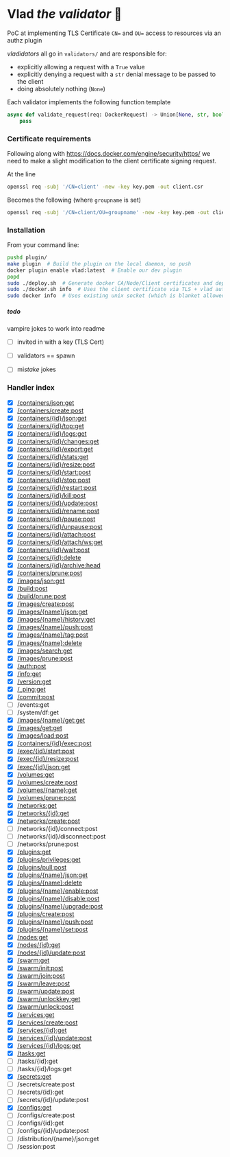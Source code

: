 # Vlad *the validator* 🧛

PoC at implementing TLS Certificate `CN=` and `OU=` access to resources via an authz plugin


*vladidators* all go in `validators/` and are responsible for:

- explicitly allowing a request with a `True` value
- explicitly denying a request with a `str` denial message to be passed to the client
- doing absolutely nothing (`None`)


Each validator implements the following function template
```python
async def validate_request(req: DockerRequest) -> Union[None, str, bool]:
    pass
```


### Certificate requirements

Following along with <https://docs.docker.com/engine/security/https/> we need to make a slight modification to the client certificate signing request.

At the line
```bash
openssl req -subj '/CN=client' -new -key key.pem -out client.csr
```

Becomes the following (where `groupname` is set)

```bash
openssl req -subj '/CN=client/OU=groupname' -new -key key.pem -out client.csr
```

### Installation

From your command line:

```bash
pushd plugin/
make plugin  # Build the plugin on the local daemon, no push
docker plugin enable vlad:latest  # Enable our dev plugin
popd
sudo ./deploy.sh  # Generate docker CA/Node/Client certificates and deploy daemon.json
sudo ./docker.sh info  # Uses the client certificate via TLS + vlad authz
sudo docker info  # Uses existing unix socket (which is blanket allowed by vlad)
```


##### todo
vampire jokes to work into readme

- [ ] invited in with a key (TLS Cert)
- [ ] validators == spawn
- [ ] mi*stake* jokes


### Handler index

- [x] [/containers/json:get](vlad/validators/containers.py)
- [x] [/containers/create:post](vlad/validators/containers.py)
- [x] [/containers/{id}/json:get](vlad/validators/containers.py)
- [x] [/containers/{id}/top:get](vlad/validators/containers.py)
- [x] [/containers/{id}/logs:get](vlad/validators/containers.py)
- [x] [/containers/{id}/changes:get](vlad/validators/containers.py)
- [x] [/containers/{id}/export:get](vlad/validators/containers.py)
- [x] [/containers/{id}/stats:get](vlad/validators/containers.py)
- [x] [/containers/{id}/resize:post](vlad/validators/containers.py)
- [x] [/containers/{id}/start:post](vlad/validators/containers.py)
- [x] [/containers/{id}/stop:post](vlad/validators/containers.py)
- [x] [/containers/{id}/restart:post](vlad/validators/containers.py)
- [x] [/containers/{id}/kill:post](vlad/validators/containers.py)
- [x] [/containers/{id}/update:post](vlad/validators/containers.py)
- [x] [/containers/{id}/rename:post](vlad/validators/containers.py)
- [x] [/containers/{id}/pause:post](vlad/validators/containers.py)
- [x] [/containers/{id}/unpause:post](vlad/validators/containers.py)
- [x] [/containers/{id}/attach:post](vlad/validators/containers.py)
- [x] [/containers/{id}/attach/ws:get](vlad/validators/containers.py)
- [x] [/containers/{id}/wait:post](vlad/validators/containers.py)
- [x] [/containers/{id}:delete](vlad/validators/containers.py)
- [x] [/containers/{id}/archive:head](vlad/validators/containers.py)
- [x] [/containers/prune:post](vlad/validators/containers.py)
- [x] [/images/json:get](vlad/validators/images.py)
- [x] [/build:post](vlad/validators/build.py)
- [x] [/build/prune:post](vlad/validators/build.py)
- [x] [/images/create:post](vlad/validators/images.py)
- [x] [/images/{name}/json:get](vlad/validators/images.py)
- [x] [/images/{name}/history:get](vlad/validators/images.py)
- [x] [/images/{name}/push:post](vlad/validators/images.py)
- [x] [/images/{name}/tag:post](vlad/validators/images.py)
- [x] [/images/{name}:delete](vlad/validators/images.py)
- [x] [/images/search:get](vlad/validators/images.py)
- [x] [/images/prune:post](vlad/validators/images.py)
- [x] [/auth:post](vlad/validators/auth.py)
- [x] [/info:get](vlad/validators/info.py)
- [x] [/version:get](vlad/validators/version.py)
- [x] [/_ping:get](vlad/validators/ping.py)
- [x] [/commit:post](vlad/validators/commit.py)
- [ ] /events:get
- [ ] /system/df:get
- [x] [/images/{name}/get:get](vlad/validators/images.py)
- [x] [/images/get:get](vlad/validators/images.py)
- [x] [/images/load:post](vlad/validators/images.py)
- [x] [/containers/{id}/exec:post](vlad/validators/containers.py)
- [x] [/exec/{id}/start:post](vlad/validators/exec.py)
- [x] [/exec/{id}/resize:post](vlad/validators/exec.py)
- [x] [/exec/{id}/json:get](vlad/validators/exec.py)
- [x] [/volumes:get](vlad/validators/volumes.py)
- [x] [/volumes/create:post](vlad/validators/volumes_create.py)
- [x] [/volumes/{name}:get](vlad/validators/volumes_OU_get.py)
- [x] [/volumes/prune:post](vlad/validators/volumes_prune.py)
- [x] [/networks:get](vlad/validators/networks.py)
- [x] [/networks/{id}:get](vlad/validators/networks_OU_get.py)
- [x] [/networks/create:post](vlad/validators/networks_create.py)
- [ ] /networks/{id}/connect:post
- [ ] /networks/{id}/disconnect:post
- [ ] /networks/prune:post
- [x] [/plugins:get](vlad/validators/plugins.py)
- [x] [/plugins/privileges:get](vlad/validators/plugins.py)
- [x] [/plugins/pull:post](vlad/validators/plugins.py)
- [x] [/plugins/{name}/json:get](vlad/validators/plugins.py)
- [x] [/plugins/{name}:delete](vlad/validators/plugins.py)
- [x] [/plugins/{name}/enable:post](vlad/validators/plugins.py)
- [x] [/plugins/{name}/disable:post](vlad/validators/plugins.py)
- [x] [/plugins/{name}/upgrade:post](vlad/validators/plugins.py)
- [x] [/plugins/create:post](vlad/validators/plugins.py)
- [x] [/plugins/{name}/push:post](vlad/validators/plugins.py)
- [x] [/plugins/{name}/set:post](vlad/validators/plugins.py)
- [x] [/nodes:get](vlad/validators/nodes.py)
- [x] [/nodes/{id}:get](vlad/validators/nodes_get.py)
- [x] [/nodes/{id}/update:post](vlad/validators/nodes_update.py)
- [x] [/swarm:get](vlad/validators/swarm.py)
- [x] [/swarm/init:post](vlad/validators/swarm.py)
- [x] [/swarm/join:post](vlad/validators/swarm.py)
- [x] [/swarm/leave:post](vlad/validators/swarm.py)
- [x] [/swarm/update:post](vlad/validators/swarm.py)
- [x] [/swarm/unlockkey:get](vlad/validators/swarm.py)
- [x] [/swarm/unlock:post](vlad/validators/swarm.py)
- [x] [/services:get](vlad/validators/services.py)
- [x] [/services/create:post](vlad/validators/services_create.py)
- [x] [/services/{id}:get](vlad/validators/services_OU_get.py)
- [x] [/services/{id}/update:post](vlad/validators/services_OU_update.py)
- [x] [/services/{id}/logs:get](vlad/validators/services_OU_logs.py)
- [x] [/tasks:get](vlad/validators/tasks.py)
- [ ] /tasks/{id}:get
- [ ] /tasks/{id}/logs:get
- [x] [/secrets:get](vlad/validators/secrets.py)
- [ ] /secrets/create:post
- [ ] /secrets/{id}:get
- [ ] /secrets/{id}/update:post
- [x] [/configs:get](vlad/validators/configs.py)
- [ ] /configs/create:post
- [ ] /configs/{id}:get
- [ ] /configs/{id}/update:post
- [ ] /distribution/{name}/json:get
- [ ] /session:post
